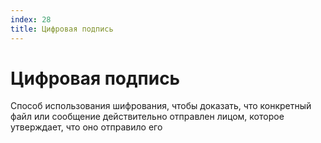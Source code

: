 ```yaml
---
index: 28
title: Цифровая подпись
---
```

# Цифровая подпись

Способ использования шифрования, чтобы доказать, что конкретный файл или сообщение действительно отправлен лицом, которое утверждает, что оно отправило его
